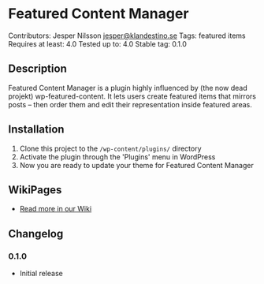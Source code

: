 # Featured Content Manager

Contributors: Jesper Nilsson <jesper@klandestino.se>
Tags: featured items
Requires at least: 4.0
Tested up to: 4.0
Stable tag: 0.1.0

## Description

Featured Content Manager is a plugin highly influenced by (the now dead projekt) wp-featured-content. It lets users create featured items that mirrors posts – then order them and edit their representation inside featured areas.

## Installation
1. Clone this project to the `/wp-content/plugins/` directory
2. Activate the plugin through the 'Plugins' menu in WordPress
3. Now you are ready to update your theme for Featured Content Manager

## WikiPages
* [Read more in our Wiki](wiki)

## Changelog
 
### 0.1.0
* Initial release